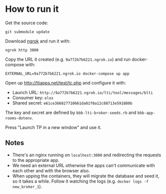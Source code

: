 # How to run it

Get the source code:

```
git submodule update
```

Download [ngrok](https://ngrok.com/) and run it with:

```
ngrok http 3000
```

Copy the URL it created (e.g. `9a772b7b6221.ngrok.io`) and run docker-compose with:


```
EXTERNAL_URL=9a772b7b6221.ngrok.io docker-compose up app
```

Open up http://ltiapps.net/test/tc.php and configure it with:

* Launch URL: `http://9a772b7b6221.ngrok.io/lti/tool/messages/blti`
* Consumer key: `elos`
* Shared secret: `e61ce366827710661da01f0a12c88713e591880b`

The key and secret are defined by `bbb-lti-broker-seeds.rb` and `bbb-app-rooms-dotenv`.

Press "Launch TP in a new window" and use it.

## Notes

* There's an nginx running on `localhost:3000` and redirecting the requests to the appropriate app.
* We need an external URL otherwise the apps can't communicate with each other and with the browser
  also.
* When upping the containers, they will migrate the database and seed it, so it
  takes a while. Follow it watching the logs (e.g. `docker logs -f new_broker_1`).

